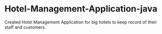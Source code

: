 # Hotel-Management-Application-java
Created Hotel Management Application for big hotels to keep record of their staff and customers.
